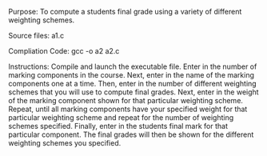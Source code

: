 Purpose: To compute a students final grade using a variety of different weighting schemes.

Source files: a1.c

Compliation Code: gcc -o a2 a2.c

Instructions: Compile and launch the executable file. Enter in the number of marking components in the course. Next, enter in the name of the marking components one at a time. Then, enter in the number of different weighting schemes that you will use to compute final grades. Next, enter in the weight of the marking component shown for that particular weighting scheme. Repeat, until all marking components have your specified weight for that particular weighting scheme and repeat for the number of weighting schemes specified. Finally, enter in the students final mark for that particular component. The final grades will then be shown for the different weighting schemes you specified.
